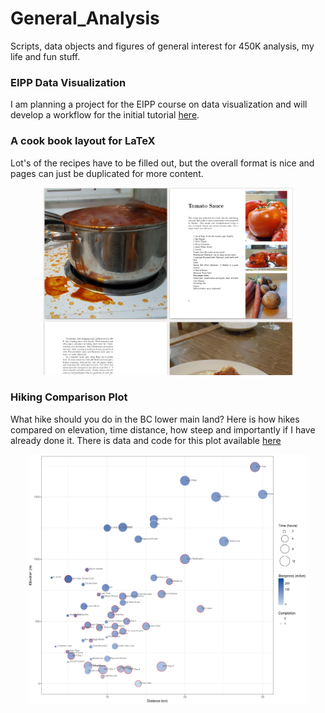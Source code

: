 # General_Analysis
Scripts, data objects and figures of general interest for 450K analysis, my life and fun stuff.

### EIPP Data Visualization
I am planning a project for the EIPP course on data visualization and will develop a workflow for the initial tutorial [here](EIPP_data_vis.html).

### A cook book layout for LaTeX
Lot's of the recipes have to be filled out, but the overall format is nice and pages can just  be duplicated for more content. 

<p align="center">
  <a href="https://github.com/redgar598/General_Analysis/tree/master/Cookbook">
<img src="Cookbook/cookbooksample.jpeg" alt="cookbook" width="400" height="300">
  </a>
</p>


### Hiking Comparison Plot

What hike should you do in the BC lower main land? Here is how hikes compared on elevation, time distance, how steep and importantly if I have already done it. There is data and code for this plot available [here](https://github.com/redgar598/General_Analysis/tree/master/hike_plot)


<p align="center">
  <a href="https://github.com/redgar598/General_Analysis/tree/master/hike_plot">
<img src="hike_plot/hikes_WCT.jpg" alt="Hikeplot" width="450" height="400">
  </a>
</p>

